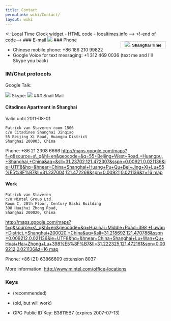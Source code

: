 ```yaml
---
title: Contact
permalink: wiki/Contact/
layout: wiki
---
```


<html>
&lt;!-Local Time Clock widget - HTML code - localtimes.info --&gt;

<div align="right" style="float: right;margin:15px 0px 0px 0px">
<div align="center" style="width:140px;border:1px solid #ccc;background:#fff ;color: #fff ;font-weight:bold">
<a style="padding:2px 1px;margin:2px 1px;font-size:13px;line-height:16px;font-family:arial;text-decoration:none;color:#000 ;" href="http://localtimes.info/Asia/China/Beijing/Beijing/"><img src="http://localtimes.info/images/countries/cn.png" border=0 style="border:0;margin:0;padding:0">  Shanghai
Time</a>

</div>
<script type="text/javascript" src="http://localtimes.info/clock.php?continent=Asia&country=China&city=Beijing&color=black-white&widget_number=1000">
</script>
</div>
&lt;!-end of code--&gt;

</html>
### E-mail

<html>
<img src="/util/textimage.php?text=trick.fancy-a.vanstaveren.us&size=10">

</html>
### Phone

-   Chinese mobile phone: +86 186 210 99822
-   Google Voice for text messaging: +1 312 469 0036 (text me and I'll
    Skype you back)

### IM/Chat protocols

Google Talk:

<html>
<img src="/util/textimage.php?text=trickv.fancy-a.gmail.com&size=10">

</html>
Skype:

<html>
<img src="/util/textimage.php?text=patrick.van.staveren&size=10">

</html>
### Snail Mail

#### Citadines Apartment in Shanghai

Valid until 2011-08-01

`Patrick van Staveren room 1506`  
`c/o Citadines Shanghai Jinqiao`  
`55 Beijing Xi Road, Huangpu District`  
`Shanghai 200003, China`

Phone: +86 21 2308 6666
[http://maps.google.com/maps?f=q&source=s\_q&hl=en&geocode=&q=55+Beijing+West+Road,+Huangpu,+Shanghai,+China&aq=&sll=31.23702,121.472307&sspn=0.00921,0.021136&ie=UTF8&hq=&hnear=China+Shanghai+Huang+Pu+Qu+Bei+Jing+Xi+Lu+55%E5%8F%B7&ll=31.237004,121.472268&spn=0.00921,0.021136&z=16
map](http://maps.google.com/maps?f=q&source=s_q&hl=en&geocode=&q=55+Beijing+West+Road,+Huangpu,+Shanghai,+China&aq=&sll=31.23702,121.472307&sspn=0.00921,0.021136&ie=UTF8&hq=&hnear=China+Shanghai+Huang+Pu+Qu+Bei+Jing+Xi+Lu+55%E5%8F%B7&ll=31.237004,121.472268&spn=0.00921,0.021136&z=16_map "wikilink")

#### Work

`Patrick van Staveren`  
`c/o Mintel Group Ltd.`  
`Room C, 20th Floor, Century Bashi Building`  
`398 Huaihai Zhong Road,`  
`Shanghai 200020, China`

[http://maps.google.com/maps?f=q&source=s\_q&hl=en&geocode=&q=Huaihai+Middle+Road+398,+Luwan+District,+Shanghai+200020,+China&aq=&sll=31.218692,121.470788&sspn=0.009212,0.021136&ie=UTF8&hq=&hnear=China+Shanghai+Lu+Wan+Qu+Huai+Hai+Zhong+Lu+398%E5%8F%B7&ll=31.222325,121.472161&spn=0.009212,0.021136&z=16
map](http://maps.google.com/maps?f=q&source=s_q&hl=en&geocode=&q=Huaihai+Middle+Road+398,+Luwan+District,+Shanghai+200020,+China&aq=&sll=31.218692,121.470788&sspn=0.009212,0.021136&ie=UTF8&hq=&hnear=China+Shanghai+Lu+Wan+Qu+Huai+Hai+Zhong+Lu+398%E5%8F%B7&ll=31.222325,121.472161&spn=0.009212,0.021136&z=16_map "wikilink")

Phone: +86 (21) 63866609 extension 8037

More information: <http://www.mintel.com/office-locations>

### Keys

-   (recommended)

-   (old, but will work)

-   GPG Public ID Key: B38115B7 (expires 2007-07-13)

